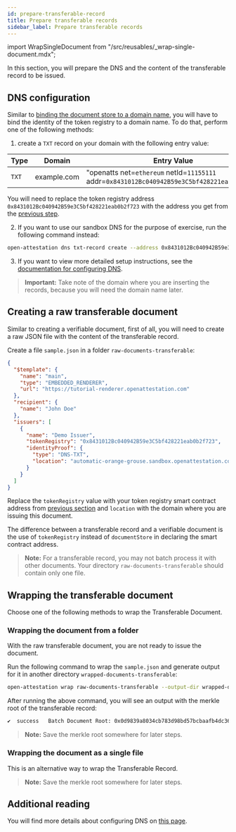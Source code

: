 ```yaml
---
id: prepare-transferable-record
title: Prepare transferable records
sidebar_label: Prepare transferable records
---
```

import WrapSingleDocument from "/src/reusables/_wrap-single-document.mdx";

In this section, you will prepare the DNS and the content of the transferable record to be issued.

## DNS configuration

Similar to [binding the document store to a domain name](/docs/ethereum-section/document-store), you will have to bind the identity of the token registry to a domain name. To do that, perform one of the following methods:

1. create a `TXT` record on your domain with the following entry value:

  | Type | Domain      | Entry Value                                                     |
  | ---- | ----------- | --------------------------------------------------------------- |
  |`TXT` | example.com | "openatts net=`ethereum` netId=`11155111` addr=`0x8431012Bc040942B59e3C5bf428221eab0b2f723`" |

  You will need to replace the token registry address `0x8431012Bc040942B59e3C5bf428221eab0b2f723` with the address you get from the [previous step](/docs/transferable-section/token-registry).

2. If you want to use our sandbox DNS for the purpose of exercise, run the following command instead:

  ```sh
  open-attestation dns txt-record create --address 0x8431012Bc040942B59e3C5bf428221eab0b2f723 --network-id 11155111
  ```


3. If you want to view more detailed setup instructions, see the <a href="/docs/guides-section/configure-dns" target="_blank">documentation for configuring DNS</a>.

>**Important:** Take note of the domain where you are inserting the records, because you will need the domain name later.

## Creating a raw transferable document

Similar to creating a verifiable document, first of all, you will need to create a raw JSON file with the content of the transferable record.

Create a file `sample.json` in a folder `raw-documents-transferable`:

```json
{
  "$template": {
    "name": "main",
    "type": "EMBEDDED_RENDERER",
    "url": "https://tutorial-renderer.openattestation.com"
  },
  "recipient": {
    "name": "John Doe"
  },
  "issuers": [
    {
      "name": "Demo Issuer",
      "tokenRegistry": "0x8431012Bc040942B59e3C5bf428221eab0b2f723",
      "identityProof": {
        "type": "DNS-TXT",
        "location": "automatic-orange-grouse.sandbox.openattestation.com"
      }
    }
  ]
}
```

Replace the `tokenRegistry` value with your token registry smart contract address from [previous section](/docs/transferable-section/token-registry) and `location` with the domain where you are issuing this document.

The difference between a transferable record and a verifiable document is the use of `tokenRegistry` instead of `documentStore` in declaring the smart contract address.

>**Note:** For a transferable record, you may not batch process it with other documents. Your directory `raw-documents-transferable` should contain only one file.

## Wrapping the transferable document
Choose one of the following methods to wrap the Transferable Document.

### Wrapping the document from a folder

With the raw transferable document, you are not ready to issue the document. 

Run the following command to wrap the `sample.json` and generate output for it in another directory `wrapped-documents-transferable`:

```sh
open-attestation wrap raw-documents-transferable --output-dir wrapped-documents-transferable
```

After running the above command, you will see an output with the merkle root of the transferable record:

```txt
✔  success   Batch Document Root: 0x0d9839a8034cb783d98bd57bcbaafb4dc3614c4193d2edf8a655c1ec6635b7ea
```

>**Note:** Save the merkle root somewhere for later steps.

### Wrapping the document as a single file
This is an alternative way to wrap the Transferable Record.

<WrapSingleDocument />

<!-- Reuse the steps to wrap a single document -->

>**Note:** Save the merkle root somewhere for later steps.

## Additional reading
You will find more details about configuring DNS on [this page](/docs/ethereum-section/dns-proof).